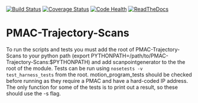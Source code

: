 [![Build Status](https://api.travis-ci.org/dls-controls/PMAC-Trajectory-Scans.svg)](https://travis-ci.org/dls-controls/PMAC-Trajectory-Scans)
[![Coverage Status](https://coveralls.io/repos/github/dls-controls/PMAC-Trajectory-Scans/badge.svg?branch=master)](https://coveralls.io/github/dls-controls/PMAC-Trajectory-Scans?branch=master)
[![Code Health](https://landscape.io/github/dls-controls/PMAC-Trajectory-Scans/master/landscape.svg?style=flat)](https://landscape.io/github/dls-controls/PMAC-Trajectory-Scans/master)
[![ReadTheDocs](https://readthedocs.org/projects/pmac-trajectory-scans/badge/?version=latest)](http://pmac-trajectory-scans.readthedocs.org)

# PMAC-Trajectory-Scans

To run the scripts and tests you must add the root of PMAC-Trajectory-Scans to your python path (export PYTHONPATH=/path/to/PMAC-Trajectory-Scans:$PYTHONPATH) and add scanpointgenerator to the the root of the module. Tests can be run using `nosetests -v test_harness_tests` from the root. motion_program_tests should be checked before running as they require a PMAC and have a hard-coded IP address. The only function for some of the tests is to print out a result, so these should use the -s flag.
